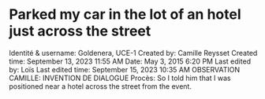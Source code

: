 # Parked my car in the lot of an hotel just across the street

Identité & username: Goldenera, UCE-1
Created by: Camille Reysset
Created time: September 13, 2023 11:55 AM
Date: May 3, 2015 6:20 PM
Last edited by: Loïs
Last edited time: September 15, 2023 10:35 AM
OBSERVATION CAMILLE: INVENTION DE DIALOGUE
Procès: So I told him that I was positioned near a hotel
across the street from the event.